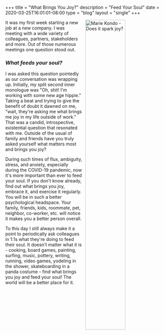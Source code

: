 +++
title = "What Brings You Joy?"
description = "Feed Your Soul"
date = 2020-03-25T16:01:01-08:00
type = "blog"
layout = "single"
+++

<img src="/blog/spark-joy.jpg" alt="Marie Kondo - Does it spark joy?" style="float:right; margin-left:8px; height:auto; width:50%">

It was my first week starting a new job at a new company. I was meeting with a wide variety of colleagues, partners, stakeholders and more.  Out of those numerous meetings one question stood out.

### _What feeds your soul?_

I was asked this question pointedly as our conversation was wrapping up.  Initially, my split second inner monologue was "Oh, shit! I'm working with some new age hippie." Taking a beat and trying to give the benefit of doubt it dawned on me, "wait, they're asking me what brings me joy in my life outside of work."  That was a candid, introspective, existential question that resonated with me.  Outside of the usual of family and friends have you truly asked yourself what matters most and brings you joy?

During such times of flux, ambiguity, stress, and anxiety, especially during the COVID-19 pandemic, now it's more important than ever to feed your soul.  If you don't know already, find out what brings you joy, embrace it, and exercise it regularly.  You will be in such a better psychological headspace.  Your family, friends, kids, roommate, pet, neighbor, co-worker, etc. will notice it makes you a better person overall.

To this day I still always make it a point to periodically ask colleagues in 1:1s what they're doing to feed their soul.  It doesn't matter what it is - cooking, board games, painting, surfing, music, pottery, writing, running, video games, yodeling in the shower, skateboarding in a panda costume - find what brings you joy and feed your soul!  The world will be a better place for it.

